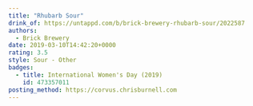 ```yaml
---
title: "Rhubarb Sour"
drink_of: https://untappd.com/b/brick-brewery-rhubarb-sour/2022587
authors:
  - Brick Brewery
date: 2019-03-10T14:42:20+0000
rating: 3.5
style: Sour - Other
badges:
  - title: International Women's Day (2019)
    id: 473357011
posting_method: https://corvus.chrisburnell.com
---
```

